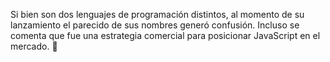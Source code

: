 Si bien son dos lenguajes de programación distintos, al momento de su lanzamiento el parecido de sus nombres generó confusión. Incluso se comenta que fue una estrategia comercial para posicionar JavaScript en el mercado. :shushing_face: